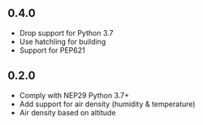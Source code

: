 0.4.0
-----

- Drop support for Python 3.7
- Use hatchling for building
- Support for PEP621


0.2.0
-----

- Comply with NEP29 Python 3.7+
- Add support for air density (humidity & temperature)
- Air density based on altitude